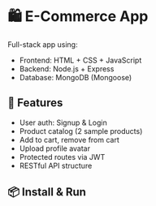 # 🛍 E-Commerce App

Full-stack app using:
- Frontend: HTML + CSS + JavaScript
- Backend: Node.js + Express
- Database: MongoDB (Mongoose)

## 🚀 Features
- User auth: Signup & Login
- Product catalog (2 sample products)
- Add to cart, remove from cart
- Upload profile avatar
- Protected routes via JWT
- RESTful API structure

## 📦 Install & Run

